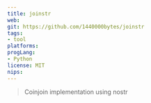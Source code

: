 ```yaml
---
title: joinstr
web: 
git: https://github.com/1440000bytes/joinstr
tags:
- tool
platforms: 
progLang:
- Python
license: MIT
nips:
---
```


> Coinjoin implementation using nostr